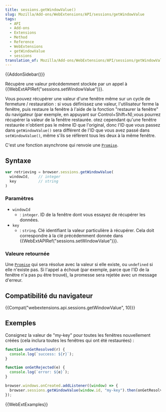 ```yaml
---
title: sessions.getWindowValue()
slug: Mozilla/Add-ons/WebExtensions/API/sessions/getWindowValue
tags:
  - API
  - Add-ons
  - Extensions
  - Method
  - Reference
  - WebExtensions
  - getWindowValue
  - sessions
translation_of: Mozilla/Add-ons/WebExtensions/API/sessions/getWindowValue
---
```

{{AddonSidebar()}}

Récupère une valeur précédemment stockée par un appel à {{WebExtAPIRef("sessions.setWindowValue")}}.

Vous pouvez récupérer une valeur d'une fenêtre même sur un cycle de fermeture / restauration : si vous définissez une valeur, l'utilisateur ferme la fenêtre, puis restaure la fenêtre à l'aide de la fonction "restaurer la fenêtre" du navigateur (par exemple, en appuyant sur Control+Shift+N),vous pourrez récupérer la valeur de la fenêtre restaurée. otez cependant qu'une fenêtre restaurée n'obtient pas le même ID que l'original, donc l'ID que vous passez dans `getWindowValue()` sera différent de l'ID que vous avez passé dans `setWindowValue()`, même s'ils se réfèrent tous les deux à la même fenêtre.

C'est une fonction asynchrone qui renvoie une [`Promise`](/fr/docs/Web/JavaScript/Reference/Objets_globaux/Promise).

## Syntaxe

```js
var retrieving = browser.sessions.getWindowValue(
  windowId,    // integer
  key          // string
)
```

### Paramètres

- `windowId`
  - : `integer`. ID de la fenêtre dont vous essayez de récupérer les données.
- `key`
  - : `string`. Clé identifiant la valeur particulière à récupérer. Cela doit correspondre à la clé précédemment donnée dans {{WebExtAPIRef("sessions.setWindowValue")}}.

### Valeure retournée

Une [`Promise`](/fr/docs/Web/JavaScript/Reference/Objets_globaux/Promise) qui sera résolue avec la valeur si elle existe, ou `undefined` si elle n'existe pas. Si l'appel a échoué (par exemple, parce que l'ID de la fenêtre n'a pas pu être trouvé), la promesse sera rejetée avec un message d'erreur.

## Compatibilité du navigateur

{{Compat("webextensions.api.sessions.getWindowValue", 10)}}

## Exemples

Consignez la valeur de "my-key" pour toutes les fenêtres nouvellement créées (cela inclura toutes les fenêtres qui ont été restaurées) :

```js
function onGetResolved(r) {
  console.log(`success: ${r}`);
}

function onGetRejected(e) {
  console.log(`error: ${e}`);
}

browser.windows.onCreated.addListener((window) => {
  browser.sessions.getWindowValue(window.id, "my-key").then(onGetResolved, onGetRejected);
});
```

{{WebExtExamples}}

